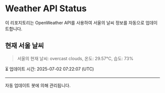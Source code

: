 
# Weather API Status

이 리포지토리는 OpenWeather API를 사용하여 서울의 날씨 정보를 자동으로 업데이트합니다.

## 현재 서울 날씨
> 서울의 현재 날씨: overcast clouds, 온도: 29.57°C, 습도: 73%

⏳ 업데이트 시간: 2025-07-02 07:22:07 (UTC)

---
자동 업데이트 봇에 의해 관리됩니다.
